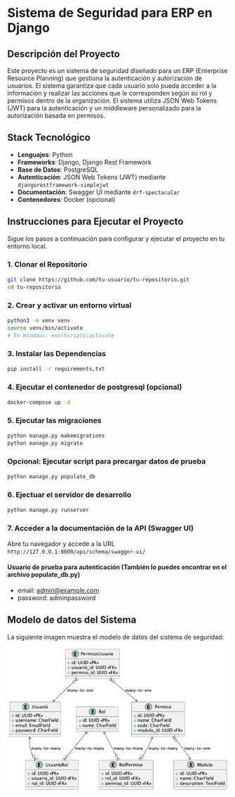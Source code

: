# Sistema de Seguridad para ERP en Django

## Descripción del Proyecto

Este proyecto es un sistema de seguridad diseñado para un ERP (Enterprise Resource Planning) que gestiona la autenticación y autorización de usuarios. El sistema garantiza que cada usuario solo pueda acceder a la información y realizar las acciones que le corresponden según su rol y permisos dentro de la organización. El sistema utiliza JSON Web Tokens (JWT) para la autenticación y un middleware personalizado para la autorización basada en permisos.

## Stack Tecnológico

- **Lenguajes**: Python
- **Frameworks**: Django, Django Rest Framework
- **Base de Datos**: PostgreSQL
- **Autenticación**: JSON Web Tokens (JWT) mediante `djangorestframework-simplejwt`
- **Documentación**: Swagger UI mediante `drf-spectacular`
- **Contenedores**: Docker (opcional)

## Instrucciones para Ejecutar el Proyecto

Sigue los pasos a continuación para configurar y ejecutar el proyecto en tu entorno local.

### 1. Clonar el Repositorio

```bash
git clone https://github.com/tu-usuario/tu-repositorio.git
cd tu-repositorio
```

### 2. Crear y activar un entorno virtual
```bash
python3 -m venv venv
source venv/bin/activate
# En Windows: env\Scripts\activate
```

### 3. Instalar las Dependencias
```bash
pip install -r requirements.txt
```

### 4. Ejecutar el contenedor de postgresql (opcional)
```bash
docker-compose up -d
```

### 5. Ejecutar las migraciones
```bash
python manage.py makemigrations
python manage.py migrate
```

### Opcional: Ejecutar script para precargar datos de prueba
```bash
python manage.py populate_db
```

### 6. Ejectuar el servidor de desarrollo
```bash
python manage.py runserver
```

### 7. Acceder a la documentación de la API (Swagger UI)
Abre tu navegador y accede a la URL ` http://127.0.0.1:8000/api/schema/swagger-ui/`

#### Usuario de prueba para autenticación (También lo puedes encontrar en el archivo populate_db.py)
- email: admin@example.com
- password: adminpassword 


## Modelo de datos del Sistema
La siguiente imagen muestra el modelo de datos del sistema de seguridad: 

![Modelo de datos del Sistema](./data_model.png)



